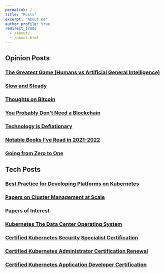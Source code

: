 ```yaml
---
permalink: /
title: "Posts"
excerpt: "About me"
author_profile: true
redirect_from: 
  - /about/
  - /about.html
---
```


## Opinion Posts

### [The Greatest Game (Humans vs Artificial General Intelligence)](/publications/the-greatest-game)

### [Slow and Steady](/publications/slow-and-steady)

### [Thoughts on Bitcoin](/publications/thoughts-on-bitcoin)

### [You Probably Don't Need a Blockchain](/publications/probably-dont-need-a-blockchain)

### [Technology is Deflationary](/publications/technology-is-deflationary)

### [Notable Books I’ve Read in 2021-2022](/publications/2022-books-read)

### [Going from Zero to One](/publications/going-from-zero-to-one)

## Tech Posts

### [Best Practice for Developing Platforms on Kubernetes](/publications/kubernetes-best-practices)

### [Papers on Cluster Management at Scale](/publications/cluster-management-papers)

### [Papers of Interest](/publications/papers-of-interest)

### [Kubernetes The Data Center Operating System](/publications/kubernetes-the-data-center-operating-system)

### [Certified Kubernetes Security Specialist Certification](/publications/cks-certification)

### [Certified Kubernetes Administrator Certification Renewal](/publications/cka-certification-renewal)

### [Certified Kubernetes Application Developer Certification](/publications/ckad-certification)
